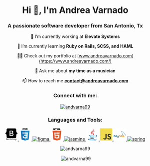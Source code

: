 <h1 align="center">Hi 👋, I'm Andrea Varnado</h1>
<h3 align="center">A passionate software developer from San Antonio, Tx</h3>

<div align="center">
  
🔭 I’m currently working at **Elevate Systems**

🌱 I’m currently learning **Ruby on Rails, SCSS, and HAML**

👨‍💻 Check out my portfolio at [www.andreavarnado.com](https://www.andreavarnado.com/)

💬 Ask me about **my time as a musician**

📫 How to reach me **contact@andreavarnado.com**
  
</div>

<div align="center">
<h3 align="center">Connect with me:</h3>
<p align="center">
<a href="https://linkedin.com/in/andrea-varnado" target="blank"><img align="center" src="https://raw.githubusercontent.com/rahuldkjain/github-profile-readme-generator/master/src/images/icons/Social/linked-in-alt.svg" alt="andvarna99" height="30" width="40" /></a>
</p>
</div>

<div align=""center>
<h3 align="center">Languages and Tools:</h3>
<p align="center"> <a href="https://getbootstrap.com" target="_blank" rel="noreferrer"> <img src="https://raw.githubusercontent.com/devicons/devicon/master/icons/bootstrap/bootstrap-plain-wordmark.svg" alt="bootstrap" width="40" height="40"/> </a> <a href="https://www.w3schools.com/css/" target="_blank" rel="noreferrer"> <img src="https://raw.githubusercontent.com/devicons/devicon/master/icons/css3/css3-original-wordmark.svg" alt="css3" width="40" height="40"/> </a> <a href="https://www.figma.com/" target="_blank" rel="noreferrer"> <img src="https://www.vectorlogo.zone/logos/figma/figma-icon.svg" alt="figma" width="40" height="40"/> </a> <a href="https://www.w3.org/html/" target="_blank" rel="noreferrer"> <img src="https://raw.githubusercontent.com/devicons/devicon/master/icons/html5/html5-original-wordmark.svg" alt="html5" width="40" height="40"/> </a> <a href="https://jasmine.github.io/" target="_blank" rel="noreferrer"> <img src="https://www.vectorlogo.zone/logos/jasmine/jasmine-icon.svg" alt="jasmine" width="40" height="40"/> </a> <a href="https://www.java.com" target="_blank" rel="noreferrer"> <img src="https://raw.githubusercontent.com/devicons/devicon/master/icons/java/java-original.svg" alt="java" width="40" height="40"/> </a> <a href="https://developer.mozilla.org/en-US/docs/Web/JavaScript" target="_blank" rel="noreferrer"> <img src="https://raw.githubusercontent.com/devicons/devicon/master/icons/javascript/javascript-original.svg" alt="javascript" width="40" height="40"/> </a> <a href="https://www.mysql.com/" target="_blank" rel="noreferrer"> <img src="https://raw.githubusercontent.com/devicons/devicon/master/icons/mysql/mysql-original-wordmark.svg" alt="mysql" width="40" height="40"/> </a> <a href="https://spring.io/" target="_blank" rel="noreferrer"> <img src="https://www.vectorlogo.zone/logos/springio/springio-icon.svg" alt="spring" width="40" height="40"/> </a> </p>
</div>


<div align=center>
<p><img src="https://github-readme-stats.vercel.app/api/top-langs?username=andvarna99&show_icons=true&locale=en&layout=compact" alt="andvarna99" /></p>

<p>&nbsp;<img align="center" src="https://github-readme-stats.vercel.app/api?username=andvarna99&show_icons=true&locale=en" alt="andvarna99" /></p>
</div>

